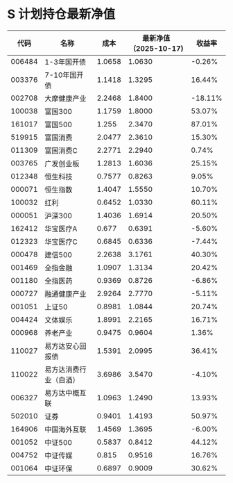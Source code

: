 # S 计划持仓最新净值
| 代码 | 名称 | 成本 | 最新净值（2025-10-17) | 收益率 |
| --- | --- | --- | --- | --- |
| 006484 | 1-3年国开债 | 1.0658 | 1.0630 | -0.26% |
| 003376 | 7-10年国开债 | 1.1418 | 1.3295 | 16.44% |
| 002708 | 大摩健康产业 | 2.2468 | 1.8400 | -18.11% |
| 100038 | 富国300 | 1.1759 | 1.8000 | 53.07% |
| 161017 | 富国500 | 1.255 | 2.3470 | 87.01% |
| 519915 | 富国消费 | 2.0477 | 2.3610 | 15.30% |
| 011309 | 富国消费C | 2.2771 | 2.2940 | 0.74% |
| 003765 | 广发创业板 | 1.2813 | 1.6036 | 25.15% |
| 012348 | 恒生科技 | 0.7577 | 0.8263 | 9.05% |
| 000071 | 恒生指数 | 1.4047 | 1.5550 | 10.70% |
| 100032 | 红利 | 0.6452 | 1.0330 | 60.11% |
| 000051 | 沪深300 | 1.4036 | 1.6914 | 20.50% |
| 162412 | 华宝医疗A | 0.677 | 0.6391 | -5.60% |
| 012323 | 华宝医疗C | 0.6845 | 0.6336 | -7.44% |
| 000478 | 建信500 | 2.2638 | 3.1761 | 40.30% |
| 001469 | 全指金融 | 1.0907 | 1.3134 | 20.42% |
| 001180 | 全指医药 | 0.9369 | 0.8726 | -6.86% |
| 000727 | 融通健康产业 | 2.9264 | 2.7770 | -5.11% |
| 001051 | 上证50 | 0.8981 | 1.0844 | 20.74% |
| 004424 | 文体娱乐 | 1.8991 | 2.2165 | 16.71% |
| 000968 | 养老产业 | 0.9475 | 0.9604 | 1.36% |
| 110027 | 易方达安心回报债 | 1.5391 | 2.0995 | 36.41% |
| 110022 | 易方达消费行业（白酒） | 3.6986 | 3.5470 | -4.10% |
| 006327 | 易方达中概互联 | 1.0963 | 1.2490 | 13.93% |
| 502010 | 证券 | 0.9401 | 1.4193 | 50.97% |
| 164906 | 中国海外互联 | 1.4569 | 1.3695 | -6.00% |
| 001052 | 中证500 | 0.5837 | 0.8412 | 44.12% |
| 004752 | 中证传媒 | 0.815 | 0.9516 | 16.76% |
| 001064 | 中证环保 | 0.6897 | 0.9009 | 30.62% |
